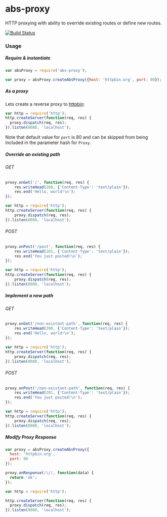 # abs-proxy
HTTP proxying with ability to override existing routes or define new routes.

[![Build Status](https://travis-ci.org/unbxd/node-abs-proxy.svg?branch=master)](https://travis-ci.org/unbxd/node-abs-proxy)

### Usage
##### Require & instantiate
```javascript
var absProxy = require('abs-proxy');

var proxy = absProxy.createAbsProxy({host: 'httpbin.org', port: 80});
```

##### As a proxy
Lets create a reverse proxy to [httpbin](https://httpbin.org/):

```javascript
var http = require('http');
http.createServer(function(req, res) {
  proxy.dispatch(req, res);
}).listen(8080, 'localhost');
```

Note that default value for `port` is 80 and can be skipped from being included in the parameter hash for `Proxy`.

##### Override an existing path
###### GET
```javascript
proxy.onGet('/', function(req, res) {
    res.writeHead(200, {'Content-Type': 'text/plain'});
    res.end('Hello, world!\n');
});

var http = require('http');
http.createServer(function(req, res) {
    proxy.dispatch(req, res);
}).listen(8080, 'localhost');
```

###### POST
```javascript
proxy.onPost('/post', function(req, res) {
    res.writeHead(201, {'Content-Type': 'text/plain'});
    res.end('You just posted!\n');
});

var http = require('http');
http.createServer(function(req, res) {
    proxy.dispatch(req, res);
}).listen(8080, 'localhost');
```

##### Implement a new path
###### GET
```javascript
proxy.onGet('/non-existant-path', function(req, res) {
    res.writeHead(200, {'Content-Type': 'text/plain'});
    res.end('Hello, world!\n');
});

var http = require('http');
http.createServer(function(req, res) {
    proxy.dispatch(req, res);
}).listen(8080, 'localhost');
```

###### POST
```javascript
proxy.onPost('/non-existant-path', function(req, res) {
    res.writeHead(201, {'Content-Type': 'text/plain'});
    res.end('You just posted!\n');
});

var http = require('http');
http.createServer(function(req, res) {
    proxy.dispatch(req, res);
}).listen(8080, 'localhost');
```

##### Modify Proxy Response
```javascript
var proxy = absProxy.createAbsProxy({
  host: 'httpbin.org',
  port: 80
});

proxy.onResponse(/\//, function(data) {
  return 'ok';
});

var http = require('http');

http.createServer(function(req, res) {
  proxy.dispatch(req, res);
}).listen(8080, 'localhost');
```
